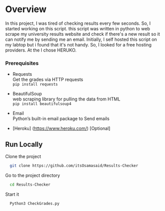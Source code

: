 # Overview

In this project, I was tired of checking results every few seconds. So, I started working on this script.
this script was written in python to web scrape my university results website and check if there's a new result so it can notify me by sending me an email.
Initially, I self hosted this script on my labtop but i found that it's not handy. So, I looked for a free hosting providers. At the I chose HERUKO.


### Prerequisites

- Requests\
Get the grades via HTTP requests\
```pip install requests```

- BeautifulSoup\
 web scraping library for pulling the data from HTML \
```pip install beautifulsoup4```

- Email\
Python’s built-in email package to Send emails

- [Heroku] (https://www.heroku.com/) [Optional]


## Run Locally

Clone the project

```bash
  git clone https://github.com/itsOsamasaid/Results-Checker
```

Go to the project directory

```bash
  cd Results-Checker
```

Start it

```bash
  Python3 CheckGrades.py
```

